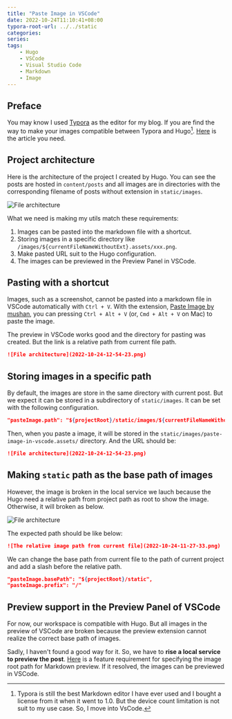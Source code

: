 ```yaml
---
title: "Paste Image in VSCode"
date: 2022-10-24T11:10:41+08:00
typora-root-url: ../../static
categories:
series:
tags:
    - Hugo
    - VSCode
    - Visual Studio Code
    - Markdown
    - Image
---
```


## Preface

You may know I used [Typora](https://typora.io/) as the editor for my blog. If you are find the way to make your images compatible between Typora and Hugo[^1]. [Here](/posts/manage-images-in-typora-and-hugo/) is the article you need.

## Project architecture

Here is the architecture of the project I created by Hugo. You can see the posts are hosted in `content/posts` and all images are in directories with the corresponding filename of posts without extension in `static/images`.

![File architecture](2022-10-24-12-54-23.png)

What we need is making my utils match these requirements:

1. Images can be pasted into the markdown file with a shortcut.
1. Storing images in a specific directory like `/images/${currentFileNameWithoutExt}.assets/xxx.png`.
1. Make pasted URL suit to the Hugo configuration.
1. The images can be previewed in the Preview Panel in VSCode.

## Pasting with a shortcut

Images, such as a screenshot, cannot be pasted into a markdown file in VSCode automatically with `Ctrl + V`. With the extension, [Paste Image by mushan](https://marketplace.visualstudio.com/items?itemName=mushan.vscode-paste-image), you can pressing `Ctrl + Alt + V` (or, `Cmd + Alt + V` on Mac) to paste the image.

The preview in VSCode works good and the directory for pasting was created. But the link is a relative path from current file path.

```md
![File architecture](2022-10-24-12-54-23.png)
```

## Storing images in a specific path

By default, the images are store in the same directory with current post. But we expect it can be stored in a subdirectory of `static/images`. It can be set with the following configuration.

```json
"pasteImage.path": "${projectRoot}/static/images/${currentFileNameWithoutExt}.assets"
```

Then, when you paste a image, it will be stored in the `static/images/paste-image-in-vscode.assets/` directory. And the URL should be:

```md
![File architecture](2022-10-24-12-54-23.png)
```

## Making `static` path as the base path of images

However, the image is broken in the local service we lauch because the Hugo need a relative path from project path as root to show the image. Otherwise, it will broken as below.

![File architecture](2022-10-24-12-54-23.png)

The expected path should be like below:

```md
![The relative image path from current file](2022-10-24-11-27-33.png)
```

We can change the base path from current file to the path of current project and add a slash before the relative path.

```json
"pasteImage.basePath": "${projectRoot}/static",
"pasteImage.prefix": "/"
```

## Preview support in the Preview Panel of VSCode

For now, our workspace is compatible with Hugo. But all images in the preview of VSCode are broken because the preview extension cannot realize the correct base path of images.

Sadly, I haven't found a good way for it. So, we have to **rise a local service to preview the post**. [Here](https://github.com/microsoft/vscode/issues/114319) is a feature requirement for specifying the image root path for Markdown preview. If it resolved, the images can be previewed in VSCode.

[^1]: Typora is still the best Markdown editor I have ever used and I bought a license from it when it went to 1.0. But the device count limitation is not suit to my use case. So, I move into VsCode.
